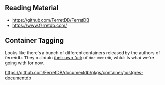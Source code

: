 ## Reading Material 

- https://github.com/FerretDB/FerretDB
- https://www.ferretdb.com/



## Container Tagging
Looks like there's a bunch of different containers released by the authors of ferretdb. They maintain [their own fork](https://github.com/FerretDB/documentdb) of `documentdb`, which is what we're going with for now.


https://github.com/FerretDB/documentdb/pkgs/container/postgres-documentdb
